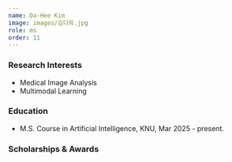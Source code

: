 ```yaml
---
name: Da-Hee Kim
image: images/김다희.jpg
role: ms
order: 11
---
```


### Research Interests
- Medical Image Analysis
- Multimodal Learning

### Education
- M.S. Course in Artificial Intelligence, KNU, Mar 2025 - present.

### Scholarships & Awards
